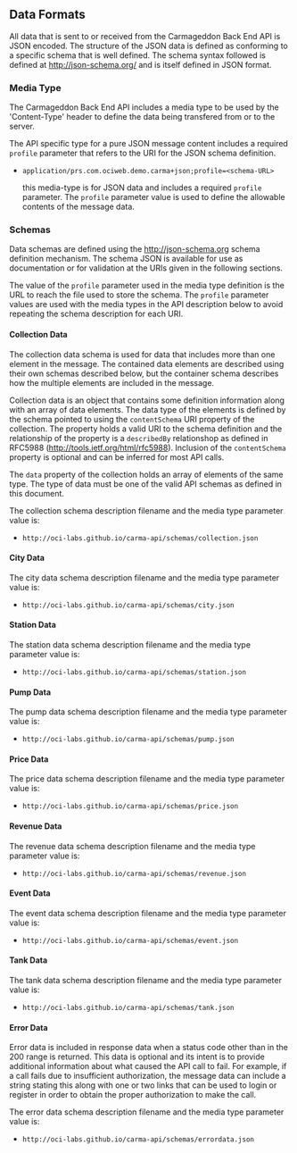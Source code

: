 
## Data Formats

All data that is sent to or received from the Carmageddon Back End API
is JSON encoded.  The structure of the JSON data is defined as conforming
to a specific schema that is well defined.  The schema syntax followed is
defined at http://json-schema.org/ and is itself defined in JSON format.

### Media Type

The Carmageddon Back End API includes a media type to be used by the
'Content-Type' header to define the data being transfered from or to
the server.

The API specific type for a pure JSON message content includes a required
`profile` parameter that refers to the URI for the JSON schema definition.

* `application/prs.com.ociweb.demo.carma+json;profile=<schema-URL>`

    this media-type is for JSON data and includes a required `profile`
    parameter.  The `profile` parameter value is used to define the
    allowable contents of the message data. 

### Schemas

Data schemas are defined using the http://json-schema.org schema
definition mechanism.  The schema JSON is available for use as
documentation or for validation at the URIs given in the following
sections.

The value of the `profile` parameter used in the media type definition
is the URL to reach the file used to store the schema.  The `profile`
parameter values are used with the media types in the API description
below to avoid repeating the schema description for each URI.

#### Collection Data

The collection data schema is used for data that includes more than one
element in the message.  The contained data elements are described using
their own schemas described below, but the container schema describes how
the multiple elements are included in the message.

Collection data is an object that contains some definition information
along with an array of data elements.  The data type of the elements is
defined by the schema pointed to using the `contentSchema` URI property of
the collection.  The property holds a valid URI to the schema definition
and the relationship of the property is a `describedBy` relationshop as
defined in RFC5988 (http://tools.ietf.org/html/rfc5988).  Inclusion of
the `contentSchema` property is optional and can be inferred for most API
calls.

The `data` property of the collection holds an array of elements of the
same type.  The type of data must be one of the valid API schemas as
defined in this document.

The collection schema description filename and the media type parameter
value is:

* `http://oci-labs.github.io/carma-api/schemas/collection.json`

<!-- include(../schemas/collection.json) -->

#### City Data

The city data schema description filename and the media type parameter
value is:

* `http://oci-labs.github.io/carma-api/schemas/city.json`

<!-- include(../schemas/city.json) -->

#### Station Data

The station data schema description filename and the media type parameter
value is:

* `http://oci-labs.github.io/carma-api/schemas/station.json`

<!-- include(../schemas/station.json) -->

#### Pump Data

The pump data schema description filename and the media type parameter
value is:

* `http://oci-labs.github.io/carma-api/schemas/pump.json`

<!-- include(../schemas/pump.json) -->

#### Price Data

The price data schema description filename and the media type parameter
value is:

* `http://oci-labs.github.io/carma-api/schemas/price.json`

<!-- include(../schemas/price.json) -->

#### Revenue Data

The revenue data schema description filename and the media type parameter
value is:

* `http://oci-labs.github.io/carma-api/schemas/revenue.json`

<!-- include(../schemas/revenue.json) -->

#### Event Data

The event data schema description filename and the media type parameter
value is:

* `http://oci-labs.github.io/carma-api/schemas/event.json`

<!-- include(../schemas/event.json) -->

#### Tank Data

The tank data schema description filename and the media type parameter
value is:

* `http://oci-labs.github.io/carma-api/schemas/tank.json`

<!-- include(../schemas/tank.json) -->

#### Error Data

Error data is included in response data when a status code other than
in the 200 range is returned.  This data is optional and its intent is to
provide additional information about what caused the API call to fail.
For example, if a call fails due to insufficient authorization, the
message data can include a string stating this along with one or two
links that can be used to login or register in order to obtain the proper
authorization to make the call.

The error data schema description filename and the media type parameter
value is:

* `http://oci-labs.github.io/carma-api/schemas/errordata.json`

<!-- include(../schemas/errordata.json) -->


